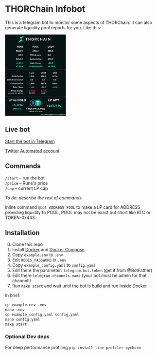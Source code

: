 # THORChain Infobot

This is a telegram bot to monitor some aspects of THORChain. It can also generate liquidity pool reports for you. Like
this:

[![Report](misc/example_report_thumbnail.png)](https://raw.githubusercontent.com/tirinox/thorchainmonitorbot/master/misc/example_report.jpeg)

## Live bot

[Start the bot in Telegram](https://t.me/thor_infobot)

[Twitter Automated account](https://twitter.com/THOR_InfoBot)

## Commands

```/start``` – run the bot  
```/price``` – Rune's price  
```/cap``` – current LP cap

*To do: describe the rest of commands.*

Inline command `@bot ADDRESS POOL` to make a LP card for ADDRESS providing liquidity to POOL, POOL may not be exact but
short like BTC or TOKEN-0x443.

## Installation

0. Clone this repo
1. Install [Docker](https://docs.docker.com/engine/install/)
   and [Docker Compose](https://docs.docker.com/compose/install/)
2. Copy `example.env` to `.env`
3. Edit `REDIS_PASSWORD` in `.env`
4. Copy `example_config.yaml` to `config.yaml`
5. Edit there the parameter: `telegram.bot.token` (get it from @BotFather)
6. Edit there `telegram.channels.name` (your bot must be admin for that channel!)
7. Run `make start` and wait until the bot is build and run inside Docker

In brief:

```
cp example.env .env
nano .env
cp example_config.yaml config.yaml
nano config.yaml
make start
```

### Optional Dev deps

For deep performance profiling
`pip install line-profiler-pycharm`
